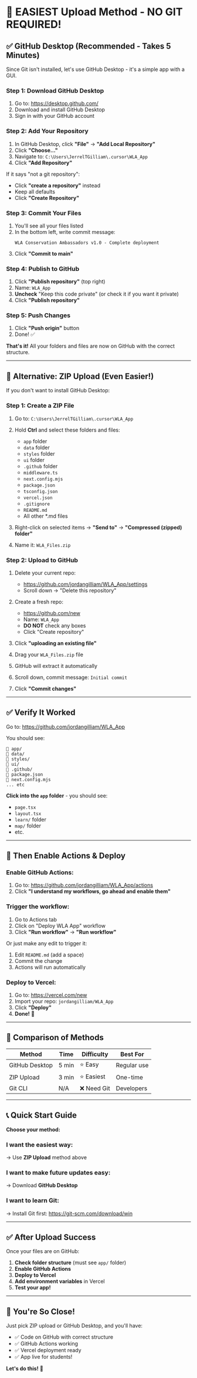 # 🎯 EASIEST Upload Method - NO GIT REQUIRED!

## ✅ GitHub Desktop (Recommended - Takes 5 Minutes)

Since Git isn't installed, let's use GitHub Desktop - it's a simple app with a GUI.

### Step 1: Download GitHub Desktop

1. Go to: https://desktop.github.com/
2. Download and install GitHub Desktop
3. Sign in with your GitHub account

### Step 2: Add Your Repository

1. In GitHub Desktop, click **"File"** → **"Add Local Repository"**
2. Click **"Choose..."**
3. Navigate to: `C:\Users\JerrelTGilliam\.cursor\WLA_App`
4. Click **"Add Repository"**

If it says "not a git repository":
- Click **"create a repository"** instead
- Keep all defaults
- Click **"Create Repository"**

### Step 3: Commit Your Files

1. You'll see all your files listed
2. In the bottom left, write commit message:
   ```
   WLA Conservation Ambassadors v1.0 - Complete deployment
   ```
3. Click **"Commit to main"**

### Step 4: Publish to GitHub

1. Click **"Publish repository"** (top right)
2. Name: `WLA_App`
3. **Uncheck** "Keep this code private" (or check it if you want it private)
4. Click **"Publish repository"**

### Step 5: Push Changes

1. Click **"Push origin"** button
2. Done! ✅

**That's it!** All your folders and files are now on GitHub with the correct structure.

---

## 🚀 Alternative: ZIP Upload (Even Easier!)

If you don't want to install GitHub Desktop:

### Step 1: Create a ZIP File

1. Go to: `C:\Users\JerrelTGilliam\.cursor\WLA_App`
2. Hold **Ctrl** and select these folders and files:
   - `app` folder
   - `data` folder
   - `styles` folder
   - `ui` folder
   - `.github` folder
   - `middleware.ts`
   - `next.config.mjs`
   - `package.json`
   - `tsconfig.json`
   - `vercel.json`
   - `.gitignore`
   - `README.md`
   - All other *.md files

3. Right-click on selected items → **"Send to"** → **"Compressed (zipped) folder"**
4. Name it: `WLA_Files.zip`

### Step 2: Upload to GitHub

1. Delete your current repo:
   - https://github.com/jordangilliam/WLA_App/settings
   - Scroll down → "Delete this repository"

2. Create a fresh repo:
   - https://github.com/new
   - Name: `WLA_App`
   - **DO NOT** check any boxes
   - Click "Create repository"

3. Click **"uploading an existing file"**

4. Drag your `WLA_Files.zip` file

5. GitHub will extract it automatically

6. Scroll down, commit message: `Initial commit`

7. Click **"Commit changes"**

---

## ✅ Verify It Worked

Go to: https://github.com/jordangilliam/WLA_App

You should see:
```
📁 app/
📁 data/
📁 styles/
📁 ui/
📁 .github/
📄 package.json
📄 next.config.mjs
... etc
```

**Click into the `app` folder** - you should see:
- `page.tsx`
- `layout.tsx`
- `learn/` folder
- `map/` folder
- etc.

---

## 🎯 Then Enable Actions & Deploy

### Enable GitHub Actions:

1. Go to: https://github.com/jordangilliam/WLA_App/actions
2. Click **"I understand my workflows, go ahead and enable them"**

### Trigger the workflow:

1. Go to Actions tab
2. Click on "Deploy WLA App" workflow
3. Click **"Run workflow"** → **"Run workflow"**

Or just make any edit to trigger it:
1. Edit `README.md` (add a space)
2. Commit the change
3. Actions will run automatically

### Deploy to Vercel:

1. Go to: https://vercel.com/new
2. Import your repo: `jordangilliam/WLA_App`
3. Click **"Deploy"**
4. **Done!** 🎉

---

## 🎉 Comparison of Methods

| Method | Time | Difficulty | Best For |
|--------|------|------------|----------|
| GitHub Desktop | 5 min | ⭐ Easy | Regular use |
| ZIP Upload | 3 min | ⭐ Easiest | One-time |
| Git CLI | N/A | ❌ Need Git | Developers |

---

## 📞 Quick Start Guide

**Choose your method:**

### I want the easiest way:
→ Use **ZIP Upload** method above

### I want to make future updates easy:
→ Download **GitHub Desktop**

### I want to learn Git:
→ Install Git first: https://git-scm.com/download/win

---

## ✅ After Upload Success

Once your files are on GitHub:

1. **Check folder structure** (must see `app/` folder)
2. **Enable GitHub Actions**
3. **Deploy to Vercel**
4. **Add environment variables** in Vercel
5. **Test your app!**

---

## 🎯 You're So Close!

Just pick ZIP upload or GitHub Desktop, and you'll have:
- ✅ Code on GitHub with correct structure
- ✅ GitHub Actions working
- ✅ Vercel deployment ready
- ✅ App live for students!

**Let's do this!** 🚀


